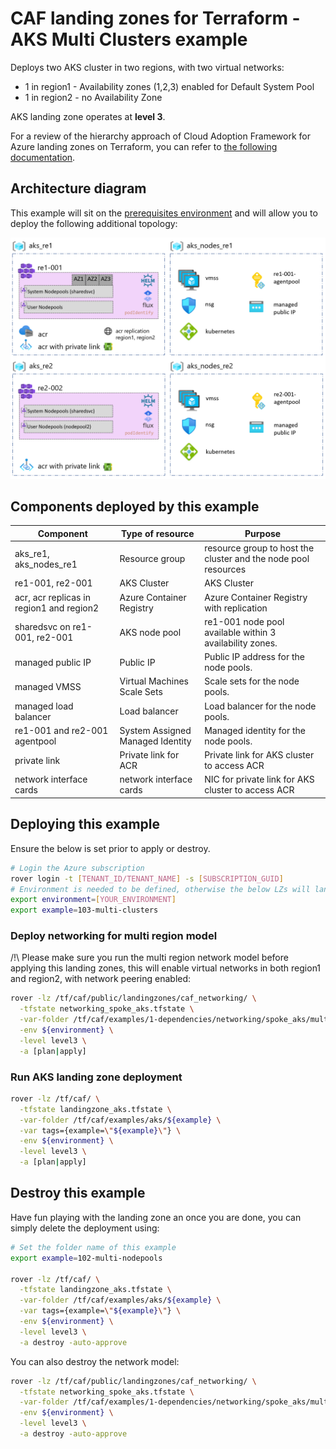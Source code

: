 # CAF landing zones for Terraform - AKS Multi Clusters example

Deploys two AKS cluster in two regions, with two virtual networks:
- 1 in region1 - Availability zones (1,2,3) enabled for Default System Pool
- 1 in region2 - no Availability Zone

AKS landing zone operates at **level 3**.

For a review of the hierarchy approach of Cloud Adoption Framework for Azure landing zones on Terraform, you can refer to [the following documentation](../../../../documentation/code_architecture/hierarchy.md).

## Architecture diagram

This example will sit on the [prerequisites environment](../../readme.md) and will allow you to deploy the following additional topology:

![solutions](../../../_pictures/examples/103-multi-clusters.PNG)

## Components deployed by this example

| Component                                | Type of resource                 | Purpose                                                        |
|------------------------------------------|----------------------------------|----------------------------------------------------------------|
| aks_re1, aks_nodes_re1                   | Resource group                   | resource group to host the cluster and the node pool resources |
| re1-001, re2-001                         | AKS Cluster                      | AKS Cluster                                                    |
| acr, acr replicas in region1 and region2 | Azure Container Registry         | Azure Container Registry with replication                      |
| sharedsvc on re1-001, re2-001            | AKS node pool                    | re1-001 node pool available within 3 availability zones.       |
| managed public IP                        | Public IP                        | Public IP address for the node pools.                          |
| managed VMSS                             | Virtual Machines Scale Sets      | Scale sets for the node pools.                                 |
| managed load balancer                    | Load balancer                    | Load balancer for the node pools.                              |
| re1-001 and re2-001 agentpool            | System Assigned Managed Identity | Managed identity for the node pools.                           |
| private link            | Private link for ACR | Private link for AKS cluster to access ACR                           |
| network interface cards         | network interface cards | NIC for private link for AKS cluster to access ACR                           |

## Deploying this example

Ensure the below is set prior to apply or destroy.

```bash
# Login the Azure subscription
rover login -t [TENANT_ID/TENANT_NAME] -s [SUBSCRIPTION_GUID]
# Environment is needed to be defined, otherwise the below LZs will land into sandpit which someone else is working on
export environment=[YOUR_ENVIRONMENT]
export example=103-multi-clusters
```

### Deploy networking for multi region model

/!\ Please make sure you run the multi region network model before applying this landing zones, this will enable virtual networks in both region1 and region2, with network peering enabled:

```bash
rover -lz /tf/caf/public/landingzones/caf_networking/ \
  -tfstate networking_spoke_aks.tfstate \
  -var-folder /tf/caf/examples/1-dependencies/networking/spoke_aks/multi_region \
  -env ${environment} \
  -level level3 \
  -a [plan|apply]
```

### Run AKS landing zone deployment

```bash
rover -lz /tf/caf/ \
  -tfstate landingzone_aks.tfstate \
  -var-folder /tf/caf/examples/aks/${example} \
  -var tags={example=\"${example}\"} \
  -env ${environment} \
  -level level3 \
  -a [plan|apply]
```

## Destroy this example

Have fun playing with the landing zone an once you are done, you can simply delete the deployment using:

```bash
# Set the folder name of this example
export example=102-multi-nodepools

rover -lz /tf/caf/ \
  -tfstate landingzone_aks.tfstate \
  -var-folder /tf/caf/examples/aks/${example} \
  -var tags={example=\"${example}\"} \
  -env ${environment} \
  -level level3 \
  -a destroy -auto-approve
```

You can also destroy the network model:
```bash
rover -lz /tf/caf/public/landingzones/caf_networking/ \
  -tfstate networking_spoke_aks.tfstate \
  -var-folder /tf/caf/examples/1-dependencies/networking/spoke_aks/multi_region \
  -env ${environment} \
  -level level3 \
  -a destroy -auto-approve
```

